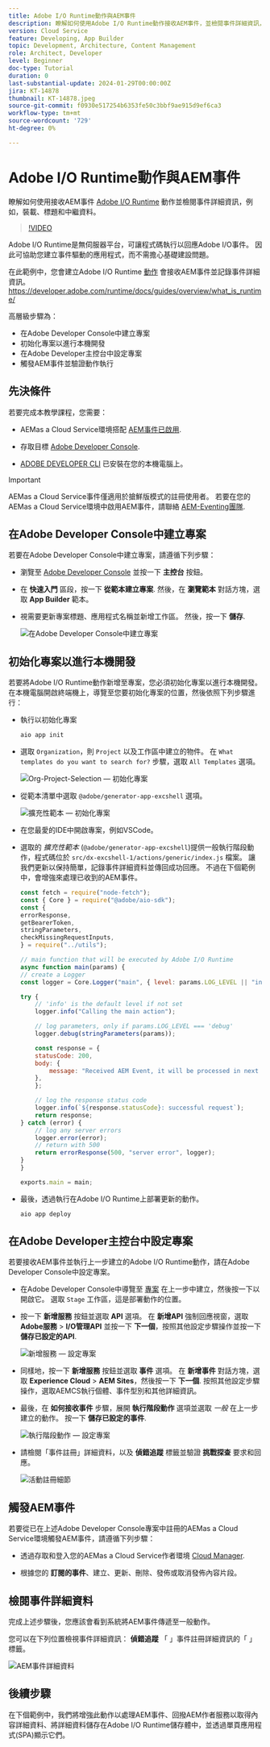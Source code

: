 ```yaml
---
title: Adobe I/O Runtime動作與AEM事件
description: 瞭解如何使用Adobe I/O Runtime動作接收AEM事件，並檢閱事件詳細資訊，例如裝載、標題和中繼資料。
version: Cloud Service
feature: Developing, App Builder
topic: Development, Architecture, Content Management
role: Architect, Developer
level: Beginner
doc-type: Tutorial
duration: 0
last-substantial-update: 2024-01-29T00:00:00Z
jira: KT-14878
thumbnail: KT-14878.jpeg
source-git-commit: f0930e517254b6353fe50c3bbf9ae915d9ef6ca3
workflow-type: tm+mt
source-wordcount: '729'
ht-degree: 0%

---
```



# Adobe I/O Runtime動作與AEM事件

瞭解如何使用接收AEM事件 [Adobe I/O Runtime](https://developer.adobe.com/runtime/docs/guides/overview/what_is_runtime/) 動作並檢閱事件詳細資訊，例如，裝載、標題和中繼資料。

>[!VIDEO](https://video.tv.adobe.com/v/3427053?quality=12&learn=on)

Adobe I/O Runtime是無伺服器平台，可讓程式碼執行以回應Adobe I/O事件。 因此可協助您建立事件驅動的應用程式，而不需擔心基礎建設問題。

在此範例中，您會建立Adobe I/O Runtime [動作](https://developer.adobe.com/runtime/docs/guides/using/creating_actions/) 會接收AEM事件並記錄事件詳細資訊。
https://developer.adobe.com/runtime/docs/guides/overview/what_is_runtime/

高層級步驟為：

- 在Adobe Developer Console中建立專案
- 初始化專案以進行本機開發
- 在Adobe Developer主控台中設定專案
- 觸發AEM事件並驗證動作執行

## 先決條件

若要完成本教學課程，您需要：

- AEMas a Cloud Service環境搭配 [AEM事件已啟用](https://developer.adobe.com/experience-cloud/experience-manager-apis/guides/events/#enable-aem-events-on-your-aem-cloud-service-environment).

- 存取目標 [Adobe Developer Console](https://developer.adobe.com/developer-console/docs/guides/getting-started/).

- [ADOBE DEVELOPER CLI](https://developer.adobe.com/runtime/docs/guides/tools/cli_install/) 已安裝在您的本機電腦上。

>[!IMPORTANT]
>
>AEMas a Cloud Service事件僅適用於搶鮮版模式的註冊使用者。 若要在您的AEMas a Cloud Service環境中啟用AEM事件，請聯絡 [AEM-Eventing團隊](mailto:grp-aem-events@adobe.com).

## 在Adobe Developer Console中建立專案

若要在Adobe Developer Console中建立專案，請遵循下列步驟：

- 瀏覽至 [Adobe Developer Console](https://developer.adobe.com/) 並按一下 **主控台** 按鈕。

- 在 **快速入門** 區段，按一下 **從範本建立專案**. 然後，在 **瀏覽範本** 對話方塊，選取 **App Builder** 範本。

- 視需要更新專案標題、應用程式名稱並新增工作區。 然後，按一下 **儲存**.

  ![在Adobe Developer Console中建立專案](../assets/examples/runtime-action/create-project.png)


## 初始化專案以進行本機開發

若要將Adobe I/O Runtime動作新增至專案，您必須初始化專案以進行本機開發。 在本機電腦開啟終端機上，導覽至您要初始化專案的位置，然後依照下列步驟進行：

- 執行以初始化專案

  ```bash
  aio app init
  ```

- 選取 `Organization`，則 `Project` 以及工作區中建立的物件。 在 `What templates do you want to search for?` 步驟，選取 `All Templates` 選項。

  ![Org-Project-Selection — 初始化專案](../assets/examples/runtime-action/all-templates.png)

- 從範本清單中選取 `@adobe/generator-app-excshell` 選項。

  ![擴充性範本 — 初始化專案](../assets/examples/runtime-action/extensibility-template.png)

- 在您最愛的IDE中開啟專案，例如VSCode。

- 選取的 _擴充性範本_ (`@adobe/generator-app-excshell`)提供一般執行階段動作，程式碼位於 `src/dx-excshell-1/actions/generic/index.js` 檔案。 讓我們更新以保持簡單，記錄事件詳細資料並傳回成功回應。 不過在下個範例中，會增強來處理已收到的AEM事件。

  ```javascript
  const fetch = require("node-fetch");
  const { Core } = require("@adobe/aio-sdk");
  const {
  errorResponse,
  getBearerToken,
  stringParameters,
  checkMissingRequestInputs,
  } = require("../utils");
  
  // main function that will be executed by Adobe I/O Runtime
  async function main(params) {
  // create a Logger
  const logger = Core.Logger("main", { level: params.LOG_LEVEL || "info" });
  
  try {
      // 'info' is the default level if not set
      logger.info("Calling the main action");
  
      // log parameters, only if params.LOG_LEVEL === 'debug'
      logger.debug(stringParameters(params));
  
      const response = {
      statusCode: 200,
      body: {
          message: "Received AEM Event, it will be processed in next example",
      },
      };
  
      // log the response status code
      logger.info(`${response.statusCode}: successful request`);
      return response;
  } catch (error) {
      // log any server errors
      logger.error(error);
      // return with 500
      return errorResponse(500, "server error", logger);
  }
  }
  
  exports.main = main;
  ```

- 最後，透過執行在Adobe I/O Runtime上部署更新的動作。

  ```bash
  aio app deploy
  ```

## 在Adobe Developer主控台中設定專案

若要接收AEM事件並執行上一步建立的Adobe I/O Runtime動作，請在Adobe Developer Console中設定專案。

- 在Adobe Developer Console中導覽至 [專案](https://developer.adobe.com/console/projects) 在上一步中建立，然後按一下以開啟它。 選取 `Stage` 工作區，這是部署動作的位置。

- 按一下 **新增服務** 按鈕並選取 **API** 選項。 在 **新增API** 強制回應視窗，選取 **Adobe服務** > **I/O管理API** 並按一下 **下一個**，按照其他設定步驟操作並按一下 **儲存已設定的API**.

  ![新增服務 — 設定專案](../assets/examples/runtime-action/add-io-management-api.png)

- 同樣地，按一下 **新增服務** 按鈕並選取 **事件** 選項。 在 **新增事件** 對話方塊，選取 **Experience Cloud** > **AEM Sites**，然後按一下 **下一個**. 按照其他設定步驟操作，選取AEMCS執行個體、事件型別和其他詳細資訊。

- 最後，在 **如何接收事件** 步驟，展開 **執行階段動作** 選項並選取 _一般_ 在上一步建立的動作。 按一下 **儲存已設定的事件**.

  ![執行階段動作 — 設定專案 ](../assets/examples/runtime-action/select-runtime-action.png)

- 請檢閱「事件註冊」詳細資料，以及 **偵錯追蹤** 標籤並驗證 **挑戰探查** 要求和回應。

  ![活動註冊細節](../assets/examples/runtime-action/debug-tracing-challenge-probe.png)


## 觸發AEM事件

若要從已在上述Adobe Developer Console專案中註冊的AEMas a Cloud Service環境觸發AEM事件，請遵循下列步驟：

- 透過存取和登入您的AEMas a Cloud Service作者環境 [Cloud Manager](https://my.cloudmanager.adobe.com/).

- 根據您的 **訂閱的事件**、建立、更新、刪除、發佈或取消發佈內容片段。

## 檢閱事件詳細資料

完成上述步驟後，您應該會看到系統將AEM事件傳遞至一般動作。

您可以在下列位置檢視事件詳細資訊： **偵錯追蹤** 「 」事件註冊詳細資訊的「 」標籤。

![AEM事件詳細資料](../assets/examples/runtime-action/aem-event-details.png)


## 後續步驟

在下個範例中，我們將增強此動作以處理AEM事件、回撥AEM作者服務以取得內容詳細資料、將詳細資料儲存在Adobe I/O Runtime儲存體中，並透過單頁應用程式(SPA)顯示它們。


